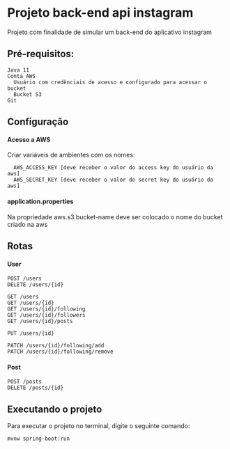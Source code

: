 # Projeto back-end api instagram
Projeto com finalidade de simular um back-end do aplicativo instagram
## Pré-requisitos:
```
Java 11
Conta AWS
  Usuário com credênciais de acesso e configurado para acessar o bucket
  Bucket S3 
Git
```
## Configuração
#### Acesso a AWS
Criar variáveis de ambientes com os nomes:
```
  AWS_ACCESS_KEY [deve receber o valor do access key do usuário da aws]
  AWS_SECRET_KEY [deve receber o valor do secret key do usuário da aws]
```
#### application.properties
Na propriedade aws.s3.bucket-name deve ser colocado o nome do bucket criado na aws
## Rotas
#### User
```
POST /users
DELETE /users/{id}

GET /users
GET /users/{id}
GET /users/{id}/following
GET /users/{id}/followers
GET /users/{id}/posts

PUT /users/{id}

PATCH /users/{id}/following/add
PATCH /users/{id}/following/remove
```
#### Post
```
POST /posts
DELETE /posts/{id}
```
## Executando o projeto
Para executar o projeto no terminal, digite o seguinte comando:
```shell script
mvnw spring-boot:run
```